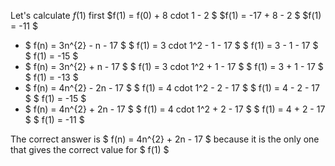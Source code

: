 Let's calculate $f(1)$ first 
$f(1) = f(0) + 8 cdot 1 - 2 $ 
$f(1) = -17 + 8 - 2 $ 
$f(1) = -11 $
<ul>
<li> $ f(n) = 3n^{2} - n - 17 $ 
$ f(1) = 3 cdot 1^2 - 1 - 17 $ 
$ f(1) = 3 - 1 - 17 $ 
$ f(1) = -15 $
<li> $ f(n) = 3n^{2} + n - 17 $ 
$ f(1) = 3 cdot 1^2 + 1 - 17 $ 
$ f(1) = 3 + 1 - 17 $ 
$ f(1) = -13 $
<li> $ f(n) = 4n^{2} - 2n - 17 $ 
$ f(1) = 4 cdot 1^2 - 2 - 17 $ 
$ f(1) = 4 - 2 - 17 $ 
$ f(1) = -15 $
<li> $ f(n) = 4n^{2} + 2n - 17 $ 
$ f(1) = 4 cdot 1^2 + 2 - 17 $ 
$ f(1) = 4 + 2 - 17 $ 
$ f(1) = -11 $
</ul>
The correct answer is $ f(n) = 4n^{2} + 2n - 17 $ because it is the only one that gives the correct value for $ f(1) $
